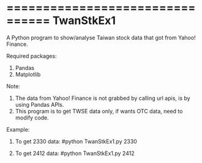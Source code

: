 ================================
TwanStkEx1
================================

A Python program to show/analyse Taiwan stock data that got from Yahoo! Finance.

Required packages:
1. Pandas
2. Matplotlib

Note:
1. The data from Yahoo! Finance is not grabbed by calling url apis, is by using Pandas APIs.
2. This program is to get TWSE data only, if wants OTC data, need to modify code.

Example:
1. To get 2330 data:
#python TwanStkEx1.py 2330

2. To get 2412 data:
#python TwanStkEx1.py 2412
